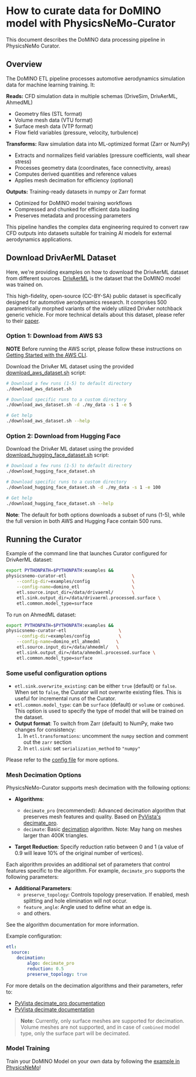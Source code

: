 # How to curate data for DoMINO model with PhysicsNeMo-Curator

This document describes the DoMINO data processing pipeline in PhysicsNeMo Curator.

## Overview

The DoMINO ETL pipeline processes automotive aerodynamics simulation data for machine learning training. It:

**Reads:** CFD simulation data in multiple schemas (DriveSim, DrivAerML, AhmedML)

- Geometry files (STL format)
- Volume mesh data (VTU format)
- Surface mesh data (VTP format)
- Flow field variables (pressure, velocity, turbulence)

**Transforms:** Raw simulation data into ML-optimized format (Zarr or NumPy)

- Extracts and normalizes field variables (pressure coefficients, wall shear stress)
- Processes geometry data (coordinates, face connectivity, areas)
- Computes derived quantities and reference values
- Applies mesh decimation for efficiency (optional)

**Outputs:** Training-ready datasets in numpy or Zarr format

- Optimized for DoMINO model training workflows
- Compressed and chunked for efficient data loading
- Preserves metadata and processing parameters

This pipeline handles the complex data engineering required to convert raw CFD outputs into
datasets suitable for training AI models for external aerodynamics applications.

## Download DrivAerML Dataset

Here, we're providing examples on how to download the DrivAerML dataset from different sources.
[DrivAerML](https://caemldatasets.org/drivaerml/) is the dataset that the DoMINO model was trained on.

This high-fidelity, open-source (CC-BY-SA) public dataset is specifically designed for automotive aerodynamics research.
It comprises 500 parametrically morphed variants of the widely utilized DrivAer notchback generic vehicle.
For more technical details about this dataset, please refer to their [paper](https://arxiv.org/pdf/2408.11969).

### Option 1: Download from AWS S3

**NOTE** Before running the AWS script, please follow these instructions on [Getting Started with the AWS CLI](https://docs.aws.amazon.com/cli/latest/userguide/cli-chap-getting-started.html).

Download the DrivAer ML dataset using the provided [download_aws_dataset.sh](./download_aws_dataset.sh) script:

```bash
# Download a few runs (1-5) to default directory
./download_aws_dataset.sh

# Download specific runs to a custom directory
./download_aws_dataset.sh -d ./my_data -s 1 -e 5

# Get help
./download_aws_dataset.sh --help
```

### Option 2: Download from Hugging Face

Download the DrivAer ML dataset using the provided [download_hugging_face_dataset.sh](./download_hugging_face_dataset.sh) script:

```bash
# Download a few runs (1-5) to default directory
./download_hugging_face_dataset.sh

# Download specific runs to a custom directory
./download_hugging_face_dataset.sh -d ./my_data -s 1 -e 100

# Get help
./download_hugging_face_dataset.sh --help
```

**Note**: The default for both options downloads a subset of runs (1-5),
while the full version in both AWS and Hugging Face contain 500 runs.

## Running the Curator

Example of the command line that launches Curator configured for DrivAerML dataset:

```bash
export PYTHONPATH=$PYTHONPATH:examples &&
physicsnemo-curator-etl                         \
    --config-dir=examples/config                \
    --config-name=domino_etl                    \
    etl.source.input_dir=/data/drivaerml/       \
    etl.sink.output_dir=/data/drivaerml.processed.surface \
    etl.common.model_type=surface
```

To run on AhmedML dataset:

```bash
export PYTHONPATH=$PYTHONPATH:examples &&
physicsnemo-curator-etl                    \
    --config-dir=examples/config           \
    --config-name=domino_etl_ahmedml      \
    etl.source.input_dir=/data/ahmedml/   \
    etl.sink.output_dir=/data/ahmedml.processed.surface \
    etl.common.model_type=surface
```

### Some useful configuration options

- `etl.sink.overwrite_existing`: can be either `true` (default) or `false`.
    When set to `false`, the Curator will not overwrite existing files.
    This is useful for incremental runs of the Curator.
- `etl.common.model_type`: can be `surface` (default) or `volume` or `combined`.
    This option is used to specify the type of model that will be trained on the
    dataset.
- **Output format**: To switch from Zarr (default) to NumPy, make two changes for consistency:
  1. In `etl.transformations`: uncomment the `numpy` section and comment out the `zarr` section
  2. In `etl.sink`: set `serialization_method` to `"numpy"`

Please refer to the [config file](../../../examples/config/domino_etl.yaml) for more
options.

### Mesh Decimation Options

PhysicsNeMo-Curator supports mesh decimation with the following options:

- **Algorithms**:
  - `decimate_pro` (recommended): Advanced decimation algorithm that preserves mesh features and quality.
  Based on [PyVista's decimate_pro](https://docs.pyvista.org/api/core/_autosummary/pyvista.polydatafilters.decimate_pro).
  - `decimate`: Basic [decimation](https://docs.pyvista.org/api/core/_autosummary/pyvista.polydatafilters.decimate)
  algorithm. Note: May hang on meshes larger than 400K triangles.

- **Target Reduction**: Specify reduction ratio between 0 and 1 (a value of 0.9 will leave 10% of the original number of vertices).

Each algorithm provides an additional set of parameters that control features specific to the algorithm.
For example, `decimate_pro` supports the following parameters:

- **Additional Parameters**:
  - `preserve_topology`: Controls topology preservation. If enabled, mesh splitting and hole elimination will not occur.
  - `feature_angle`: Angle used to define what an edge is.
  - and others.

See the algorithm documentation for more information.

Example configuration:

```yaml
etl:
  source:
    decimation:
        algo: decimate_pro
        reduction: 0.5
        preserve_topology: true
```

For more details on the decimation algorithms and their parameters, refer to:

- [PyVista decimate_pro documentation](https://docs.pyvista.org/api/core/_autosummary/pyvista.polydatafilters.decimate_pro)
- [PyVista decimate documentation](https://docs.pyvista.org/api/core/_autosummary/pyvista.polydatafilters.decimate)

> **Note**: Currently, only surface meshes are supported for decimation.
Volume meshes are not supported, and in case of `combined` model type,
only the surface part will be decimated.

### Model Training

Train your DoMINO Model on your own data by following the [example in PhysicsNeMo](https://github.com/NVIDIA/physicsnemo/tree/main/examples/cfd/external_aerodynamics/domino)!
